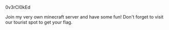 0v3rCl0kEd

Join my very own minecraft server and have some fun! Don't forget to visit our tourist spot to get your flag.
